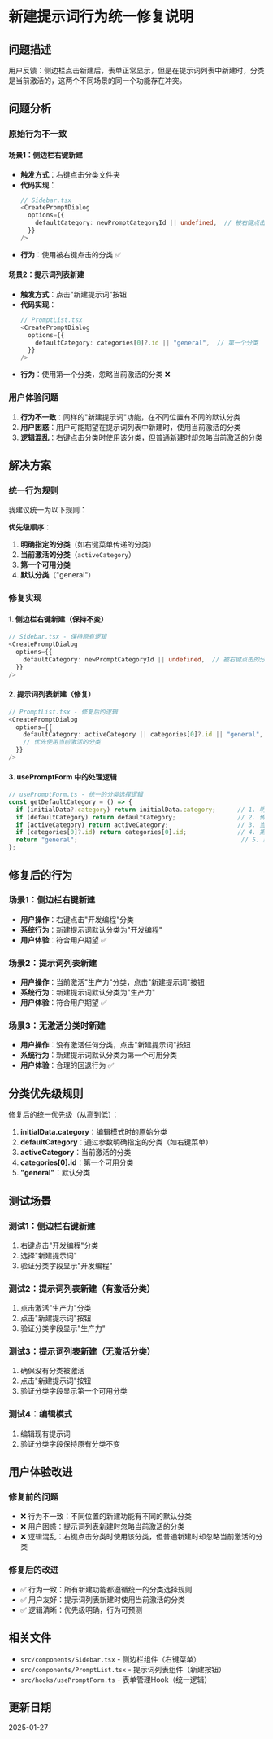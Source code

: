 # 新建提示词行为统一修复说明

## 问题描述

用户反馈：侧边栏点击新建后，表单正常显示，但是在提示词列表中新建时，分类是当前激活的，这两个不同场景的同一个功能存在冲突。

## 问题分析

### 原始行为不一致

#### 场景1：侧边栏右键新建
- **触发方式**：右键点击分类文件夹
- **代码实现**：
  ```typescript
  // Sidebar.tsx
  <CreatePromptDialog
    options={{
      defaultCategory: newPromptCategoryId || undefined,  // 被右键点击的分类
    }}
  />
  ```
- **行为**：使用被右键点击的分类 ✅

#### 场景2：提示词列表新建
- **触发方式**：点击"新建提示词"按钮
- **代码实现**：
  ```typescript
  // PromptList.tsx
  <CreatePromptDialog
    options={{
      defaultCategory: categories[0]?.id || "general",  // 第一个分类
    }}
  />
  ```
- **行为**：使用第一个分类，忽略当前激活的分类 ❌

### 用户体验问题

1. **行为不一致**：同样的"新建提示词"功能，在不同位置有不同的默认分类
2. **用户困惑**：用户可能期望在提示词列表中新建时，使用当前激活的分类
3. **逻辑混乱**：右键点击分类时使用该分类，但普通新建时却忽略当前激活的分类

## 解决方案

### 统一行为规则

我建议统一为以下规则：

**优先级顺序**：
1. **明确指定的分类**（如右键菜单传递的分类）
2. **当前激活的分类**（`activeCategory`）
3. **第一个可用分类**
4. **默认分类**（"general"）

### 修复实现

#### 1. 侧边栏右键新建（保持不变）
```typescript
// Sidebar.tsx - 保持原有逻辑
<CreatePromptDialog
  options={{
    defaultCategory: newPromptCategoryId || undefined,  // 被右键点击的分类
  }}
/>
```

#### 2. 提示词列表新建（修复）
```typescript
// PromptList.tsx - 修复后的逻辑
<CreatePromptDialog
  options={{
    defaultCategory: activeCategory || categories[0]?.id || "general",
    // 优先使用当前激活的分类
  }}
/>
```

#### 3. usePromptForm 中的处理逻辑
```typescript
// usePromptForm.ts - 统一的分类选择逻辑
const getDefaultCategory = () => {
  if (initialData?.category) return initialData.category;      // 1. 明确指定
  if (defaultCategory) return defaultCategory;                 // 2. 传递的默认分类
  if (activeCategory) return activeCategory;                   // 3. 当前激活分类
  if (categories[0]?.id) return categories[0].id;              // 4. 第一个分类
  return "general";                                             // 5. 默认分类
};
```

## 修复后的行为

### 场景1：侧边栏右键新建
- **用户操作**：右键点击"开发编程"分类
- **系统行为**：新建提示词默认分类为"开发编程"
- **用户体验**：符合用户期望 ✅

### 场景2：提示词列表新建
- **用户操作**：当前激活"生产力"分类，点击"新建提示词"按钮
- **系统行为**：新建提示词默认分类为"生产力"
- **用户体验**：符合用户期望 ✅

### 场景3：无激活分类时新建
- **用户操作**：没有激活任何分类，点击"新建提示词"按钮
- **系统行为**：新建提示词默认分类为第一个可用分类
- **用户体验**：合理的回退行为 ✅

## 分类优先级规则

修复后的统一优先级（从高到低）：

1. **initialData.category**：编辑模式时的原始分类
2. **defaultCategory**：通过参数明确指定的分类（如右键菜单）
3. **activeCategory**：当前激活的分类
4. **categories[0].id**：第一个可用分类
5. **"general"**：默认分类

## 测试场景

### 测试1：侧边栏右键新建
1. 右键点击"开发编程"分类
2. 选择"新建提示词"
3. 验证分类字段显示"开发编程"

### 测试2：提示词列表新建（有激活分类）
1. 点击激活"生产力"分类
2. 点击"新建提示词"按钮
3. 验证分类字段显示"生产力"

### 测试3：提示词列表新建（无激活分类）
1. 确保没有分类被激活
2. 点击"新建提示词"按钮
3. 验证分类字段显示第一个可用分类

### 测试4：编辑模式
1. 编辑现有提示词
2. 验证分类字段保持原有分类不变

## 用户体验改进

### 修复前的问题
- ❌ 行为不一致：不同位置的新建功能有不同的默认分类
- ❌ 用户困惑：提示词列表新建时忽略当前激活的分类
- ❌ 逻辑混乱：右键点击分类时使用该分类，但普通新建时却忽略当前激活的分类

### 修复后的改进
- ✅ 行为一致：所有新建功能都遵循统一的分类选择规则
- ✅ 用户友好：提示词列表新建时使用当前激活的分类
- ✅ 逻辑清晰：优先级明确，行为可预测

## 相关文件

- `src/components/Sidebar.tsx` - 侧边栏组件（右键菜单）
- `src/components/PromptList.tsx` - 提示词列表组件（新建按钮）
- `src/hooks/usePromptForm.ts` - 表单管理Hook（统一逻辑）

## 更新日期

2025-01-27


